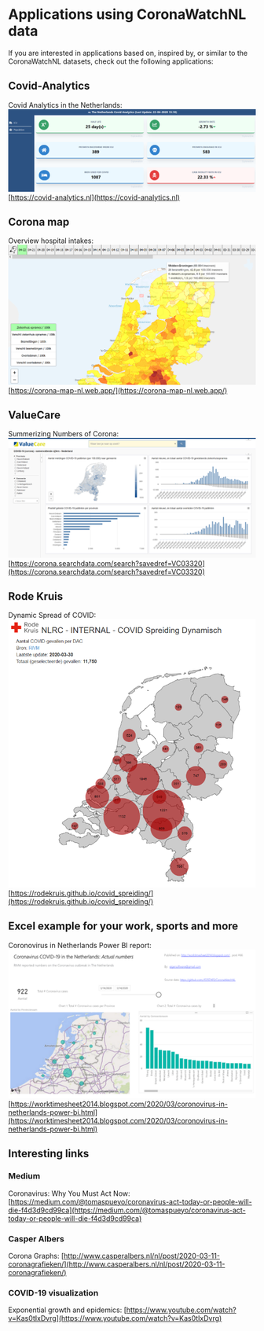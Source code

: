 # Applications using CoronaWatchNL data

If you are interested in applications based on, inspired by, or similar to the CoronaWatchNL datasets, check out the following applications:

## Covid-Analytics
Covid Analytics in the Netherlands:
![CovidAnalytics](CovidAnalytics.PNG)
[https://covid-analytics.nl](https://covid-analytics.nl)


## Corona map
Overview hospital intakes:
![CoronaMap](CoronaMap.png)
[https://corona-map-nl.web.app/](https://corona-map-nl.web.app/)


## ValueCare
Summerizing Numbers of Corona:
![ValueCare](ValueCare.PNG)
[https://corona.searchdata.com/search?savedref=VC03320](https://corona.searchdata.com/search?savedref=VC03320)


## Rode Kruis
Dynamic Spread of COVID:
![RodeKruis](RodeKruis.PNG)
[https://rodekruis.github.io/covid_spreiding/](https://rodekruis.github.io/covid_spreiding/)


## Excel example for your work, sports and more
Coronovirus in Netherlands Power BI report:
![PowerBI](PowerBI.PNG)
[https://worktimesheet2014.blogspot.com/2020/03/coronovirus-in-netherlands-power-bi.html](https://worktimesheet2014.blogspot.com/2020/03/coronovirus-in-netherlands-power-bi.html)



## Interesting links

### Medium
Coronavirus: Why You Must Act Now: [https://medium.com/@tomaspueyo/coronavirus-act-today-or-people-will-die-f4d3d9cd99ca](https://medium.com/@tomaspueyo/coronavirus-act-today-or-people-will-die-f4d3d9cd99ca)


### Casper Albers
Corona Graphs: [http://www.casperalbers.nl/nl/post/2020-03-11-coronagrafieken/](http://www.casperalbers.nl/nl/post/2020-03-11-coronagrafieken/)


### COVID-19 visualization
Exponential growth and epidemics: [https://www.youtube.com/watch?v=Kas0tIxDvrg](https://www.youtube.com/watch?v=Kas0tIxDvrg)
